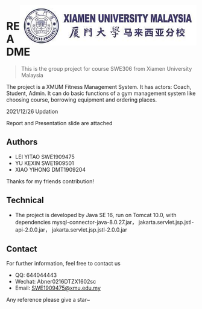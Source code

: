 <img src="src/main/webapp/resources/images/xiamen.jpg" align="right" />

# README
> This is the group project for course SWE306 from Xiamen University Malaysia

The project is a XMUM Fitness Management System. It has actors: Coach, Student, Admin. It can do basic functions of a gym management system like choosing course, borrowing equipment and ordering places.

2021/12/26 Updation

Report and Presentation slide are attached

## Authors

- LEI YITAO SWE1909475
- YU KEXIN  SWE1909501
- XIAO YIHONG DMT1909204

Thanks for my friends contribution!

## Technical

- The project is developed by Java SE 16, run on Tomcat 10.0, with dependencies mysql-connector-java-8.0.27.jar， jakarta.servlet.jsp.jstl-api-2.0.0.jar， jakarta.servlet.jsp.jstl-2.0.0.jar

## Contact

For further information, feel free to contact us
- QQ: 644044443
- Wechat: Abner0216DTZX1602sc
- Email: SWE1909475@xmu.edu.my

Any reference please give a star~
